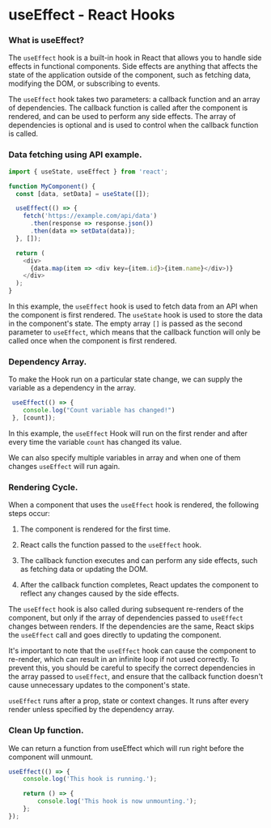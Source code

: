 # useEffect - React Hooks

### What is useEffect?

The `useEffect` hook is a built-in hook in React that allows you to handle side effects in functional components. Side effects are anything that affects the state of the application outside of the component, such as fetching data, modifying the DOM, or subscribing to events.

The `useEffect` hook takes two parameters: a callback function and an array of dependencies. The callback function is called after the component is rendered, and can be used to perform any side effects. The array of dependencies is optional and is used to control when the callback function is called.

### Data fetching using API example.

```javascript
import { useState, useEffect } from 'react';

function MyComponent() {
  const [data, setData] = useState([]);

  useEffect(() => {
    fetch('https://example.com/api/data')
      .then(response => response.json())
      .then(data => setData(data));
  }, []);

  return (
    <div>
      {data.map(item => <div key={item.id}>{item.name}</div>)}
    </div>
  );
}
```

In this example, the `useEffect` hook is used to fetch data from an API when the component is first rendered. The `useState` hook is used to store the data in the component's state. The empty array `[]` is passed as the second parameter to `useEffect`, which means that the callback function will only be called once when the component is first rendered.

### **Dependency Array.**

To make the Hook run on a particular state change, we can supply the variable as a dependency in the array.

```javascript
 useEffect(() => {
    console.log("Count variable has changed!")
 }, [count]);
```

In this example, the `useEffect` Hook will run on the first render and after every time the variable `count` has changed its value.

We can also specify multiple variables in array and when one of them changes `useEffect` will run again.

### Rendering Cycle.

When a component that uses the `useEffect` hook is rendered, the following steps occur:

1. The component is rendered for the first time.
    
2. React calls the function passed to the `useEffect` hook.
    
3. The callback function executes and can perform any side effects, such as fetching data or updating the DOM.
    
4. After the callback function completes, React updates the component to reflect any changes caused by the side effects.
    

The `useEffect` hook is also called during subsequent re-renders of the component, but only if the array of dependencies passed to `useEffect` changes between renders. If the dependencies are the same, React skips the `useEffect` call and goes directly to updating the component.

It's important to note that the `useEffect` hook can cause the component to re-render, which can result in an infinite loop if not used correctly. To prevent this, you should be careful to specify the correct dependencies in the array passed to `useEffect`, and ensure that the callback function doesn't cause unnecessary updates to the component's state.

`useEffect` runs after a prop, state or context changes. It runs after every render unless specified by the dependency array.

### Clean Up function.

We can return a function from useEffect which will run right before the component will unmount.

```javascript
useEffect(() => {
    console.log('This hook is running.');

    return () => {
        console.log('This hook is now unmounting.');
    };
});
```